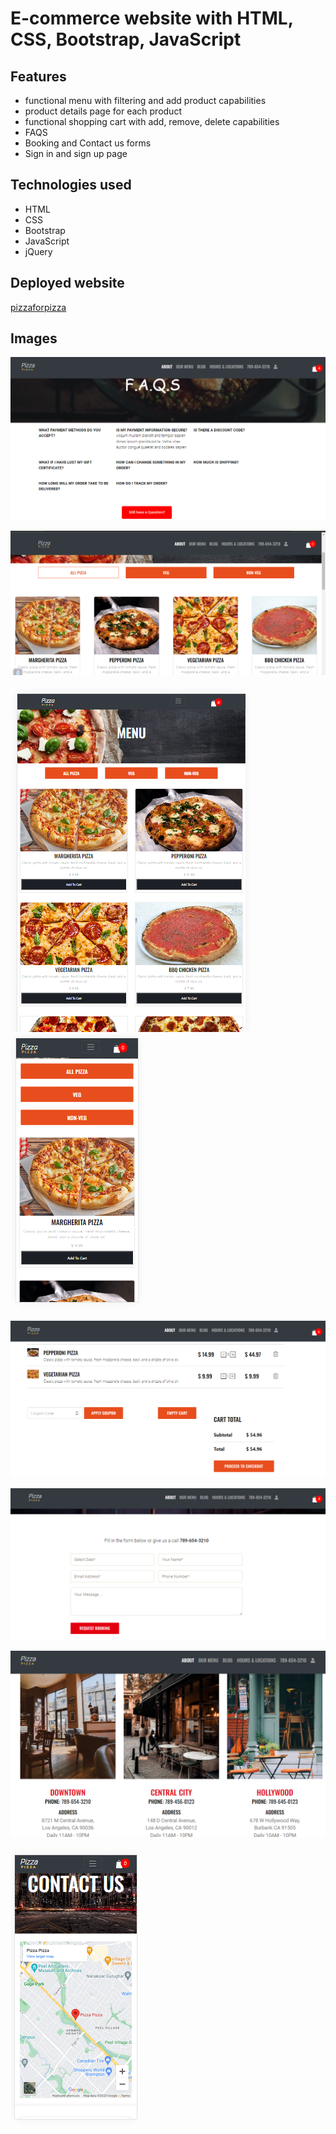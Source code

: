 # E-commerce website with HTML, CSS, Bootstrap, JavaScript

## Features
* functional menu with filtering and add product capabilities
* product details page for each product
* functional shopping cart with add, remove, delete capabilities
* FAQS
* Booking and Contact us forms
* Sign in and sign up page

## Technologies used
* HTML
* CSS
* Bootstrap
* JavaScript
* jQuery

## Deployed website
[pizzaforpizza](https://pizzaforpizza.netlify.app/index.html)

## Images
![FAQS](images/readme/FAQS.png)

![Menu - Desktop View](images/readme/menu-desktop%20view.png)

![Menu - Tablet View](images/readme/menu-tablet%20view.png)
![Menu - Mobile View](images/readme/menu-mobile%20view.png)

![Shopping Cart - Desktop View](images/readme/shopping%20cart-desktop%20view.png)

![Booking](images/readme/booking.png)

![Locations](images/readme/locations.png)

![Contact Us - Mobile View](images/readme/contact%20us-mobile%20view.png)


